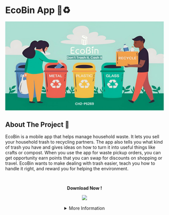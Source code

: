 # EcoBin App 📱♻️

<p align="center">
  <img src="https://raw.githubusercontent.com/Ecobin-Capstone/.github/main/profile/EcoBin Cover.png">
</p>

## About The Project 💬

EcoBin is a mobile app that helps manage household waste. It lets you sell your household trash to recycling partners. The app also tells you what kind of trash you have and gives ideas on how to turn it into useful things like crafts or compost. When you use the app for waste pickup orders, you can get opportunity earn points that you can swap for discounts on shopping or travel. EcoBin wants to make dealing with trash easier, teach you how to handle it right, and reward you for helping the environment.

<br />

<p align="center">
  <b>Download Now !</b>
</p>
<p align="center">
  <a href="https://drive.google.com/file/d/1LQIbH_2R97gF9RHcn1iZ_wrqLKiZJ6nn/view?usp=drive_link"><img src="https://img.shields.io/badge/Android-3DDC84?style=for-the-badge&logo=android&logoColor=white" /></a>
</p>

<details>
<summary align="center">More Information</summary>

## Team Members 👨‍👧‍👦
<b>Team ID : CH2-PS269</b>
  
| Name                        | Student ID  | Path                | University                                           | GitHub | LinkedIn |
| --------------------------- | ----------- | ------------------- | ---------------------------------------------------- | ------ | -------- |
| Felicia Pangestu            | M505BSX0052 | Machine Learning    | Institut Sains dan Teknologi Terpadu Surabaya        | [![GitHub](https://img.shields.io/badge/GitHub-100000?style=for-the-badge&logo=github&logoColor=white)](https://github.com/equerlyn)       | [![LinkedIn](https://img.shields.io/badge/LinkedIn-0077B5?style=for-the-badge&logo=linkedin&logoColor=white)](https://www.linkedin.com/in/felicia-pangestu-764905226/) |
| Kenny                       | M505BSY0140 | Machine Learning    | Institut Sains dan Teknologi Terpadu Surabaya        | [![GitHub](https://img.shields.io/badge/GitHub-100000?style=for-the-badge&logo=github&logoColor=white)](https://github.com/Kosmasu)       | [![LinkedIn](https://img.shields.io/badge/LinkedIn-0077B5?style=for-the-badge&logo=linkedin&logoColor=white)](https://www.linkedin.com/in/kennylink) |
| Muhamad Ridwan Suryadi      | M180BSY129  | Machine Learning    | Universitas Telkom                                   | [![GitHub](https://img.shields.io/badge/GitHub-100000?style=for-the-badge&logo=github&logoColor=white)](https://github.com/rdwn354)       | [![LinkedIn](https://img.shields.io/badge/LinkedIn-0077B5?style=for-the-badge&logo=linkedin&logoColor=white)](https://www.linkedin.com/in/muhamad-ridwan-suryadi/) |
| Dzaru Rizky Fathan Fortuna  | C296BSY4181 | Cloud Computing     | Universitas Pembangunan Nasional Veteran Jawa Timur  | [![GitHub](https://img.shields.io/badge/GitHub-100000?style=for-the-badge&logo=github&logoColor=white)](https://github.com/dzarurizkyy)       |  [![LinkedIn](https://img.shields.io/badge/LinkedIn-0077B5?style=for-the-badge&logo=linkedin&logoColor=white)](https://www.linkedin.com/in/dzarurizky) |                  
| Audrey Carissa Ngantung     | C012BSX4380 | Cloud Computing     | Universitas Telkom                                   | [![GitHub](https://img.shields.io/badge/GitHub-100000?style=for-the-badge&logo=github&logoColor=white)](https://github.com/APinguist)      | [![LinkedIn](https://img.shields.io/badge/LinkedIn-0077B5?style=for-the-badge&logo=linkedin&logoColor=white)](https://www.linkedin.com/in/audrey-carissa-ngantung-2435a8118) | 
| Lingga Dian Lestari         | A505BSX1958 | Android Development | Institut Sains dan Teknologi Terpadu Surabaya        | [![GitHub](https://img.shields.io/badge/GitHub-100000?style=for-the-badge&logo=github&logoColor=white)](https://github.com/lingga24)      | [![LinkedIn](https://img.shields.io/badge/LinkedIn-0077B5?style=for-the-badge&logo=linkedin&logoColor=white)](https://www.linkedin.com/in/linggadl) | 

## Resource 🗃️
- Machine Learning Repository : [EcoBin-Machine-Learning](https://github.com/Ecobin-Capstone/ecobin-waste-classifier) | [EcoBin-Machine-Learning-Flask](https://github.com/Ecobin-Capstone/ecobin-model-api)
- Cloud Computing Repository : [EcoBin-Cloud](https://github.com/Ecobin-Capstone/EcoBin-Backend)
- Mobile Development Repository : [EcoBin-Android](https://github.com/Ecobin-Capstone/EcoBinMD)

</details>
